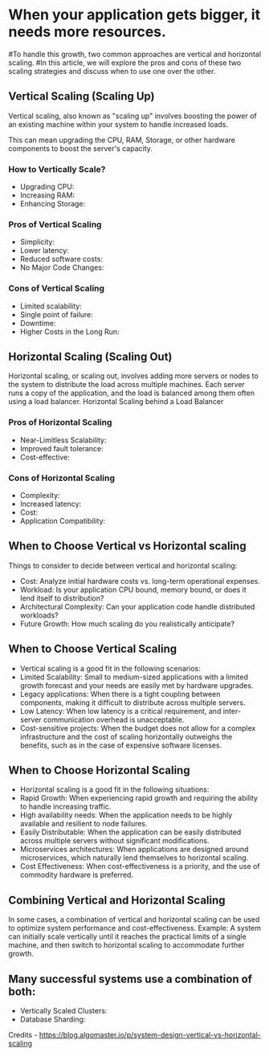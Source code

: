 #  When your application gets bigger, it needs more resources.
#To handle this growth, two common approaches are vertical and horizontal scaling.
#In this article, we will explore the pros and cons of these two scaling strategies and discuss when to use one over the other.

## Vertical Scaling (Scaling Up)
Vertical scaling, also known as "scaling up" involves boosting the power of an existing machine within your system to handle increased loads.

This can mean upgrading the CPU, RAM, Storage, or other hardware components to boost the server's capacity.


### How to Vertically Scale?
- Upgrading CPU: 
- Increasing RAM: 
- Enhancing Storage: 

### Pros of Vertical Scaling
- Simplicity: 
- Lower latency: 
- Reduced software costs: 
- No Major Code Changes: 

### Cons of Vertical Scaling
- Limited scalability: 
- Single point of failure: 
- Downtime: 
- Higher Costs in the Long Run: 

## Horizontal Scaling (Scaling Out)
Horizontal scaling, or scaling out, involves adding more servers or nodes to the system to distribute the load across multiple machines.
Each server runs a copy of the application, and the load is balanced among them often using a load balancer.
Horizontal Scaling behind a Load Balancer

### Pros of Horizontal Scaling
- Near-Limitless Scalability: 
- Improved fault tolerance: 
- Cost-effective: 

### Cons of Horizontal Scaling
- Complexity: 
- Increased latency: 
- Cost: 
- Application Compatibility: 

## When to Choose Vertical vs Horizontal scaling
Things to consider to decide between vertical and horizontal scaling:
- Cost: Analyze initial hardware costs vs. long-term operational expenses.
- Workload: Is your application CPU bound, memory bound, or does it lend itself to distribution?
- Architectural Complexity: Can your application code handle distributed workloads?
- Future Growth: How much scaling do you realistically anticipate?


## When to Choose Vertical Scaling
- Vertical scaling is a good fit in the following scenarios:
- Limited Scalability: Small to medium-sized applications with a limited growth forecast and your needs are easily met by hardware upgrades.
- Legacy applications: When there is a tight coupling between components, making it difficult to distribute across multiple servers.
- Low Latency: When low latency is a critical requirement, and inter-server communication overhead is unacceptable.
- Cost-sensitive projects: When the budget does not allow for a complex infrastructure and the cost of scaling horizontally outweighs the benefits, such as in the case of expensive software licenses.

## When to Choose Horizontal Scaling
- Horizontal scaling is a good fit in the following situations:
- Rapid Growth: When experiencing rapid growth and requiring the ability to handle increasing traffic.
- High availability needs: When the application needs to be highly available and resilient to node failures.
- Easily Distributable: When the application can be easily distributed across multiple servers without significant modifications.
- Microservices architectures: When applications are designed around microservices, which naturally lend themselves to horizontal scaling.
- Cost Effectiveness: When cost-effectiveness is a priority, and the use of commodity hardware is preferred.

## Combining Vertical and Horizontal Scaling
In some cases, a combination of vertical and horizontal scaling can be used to optimize system performance and cost-effectiveness.
Example: A system can initially scale vertically until it reaches the practical limits of a single machine, and then switch to horizontal scaling to accommodate further growth.


## Many successful systems use a combination of both:
- Vertically Scaled Clusters: 
- Database Sharding:

Credits - https://blog.algomaster.io/p/system-design-vertical-vs-horizontal-scaling
